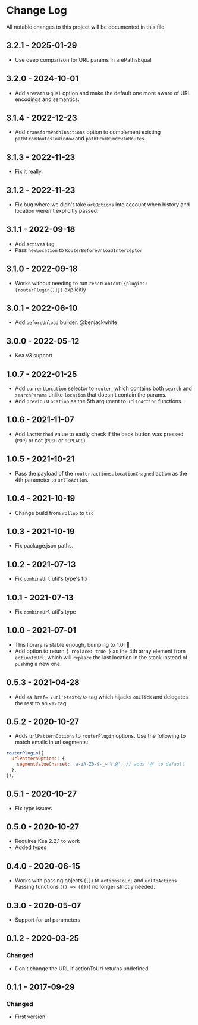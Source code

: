 # Change Log

All notable changes to this project will be documented in this file.

## 3.2.1 - 2025-01-29
- Use deep comparison for URL params in arePathsEqual

## 3.2.0 - 2024-10-01
- Add `arePathsEqual` option and make the default one more aware of URL encodings and semantics.

## 3.1.4 - 2022-12-23
- Add `transformPathInActions` option to complement existing `pathFromRoutesToWindow` and `pathFromWindowToRoutes`.

## 3.1.3 - 2022-11-23
- Fix it really.

## 3.1.2 - 2022-11-23
- Fix bug where we didn't take `urlOptions` into account when history and location weren't explicitly passed.

## 3.1.1 - 2022-09-18
- Add `ActiveA` tag
- Pass `newLocation` to `RouterBeforeUnloadInterceptor`

## 3.1.0 - 2022-09-18
- Works without needing to run `resetContext({plugins:[routerPlugin()]})` explicitly

## 3.0.1 - 2022-06-10
- Add `beforeUnload` builder. @benjackwhite

## 3.0.0 - 2022-05-12
- Kea v3 support

## 1.0.7 - 2022-01-25

- Add `currentLocation` selector to `router`, which contains both `search` and `searchParams` unlike `location` that doesn't contain the params.
- Add `previousLocation` as the 5th argument to `urlToAction` functions. 

## 1.0.6 - 2021-11-07

- Add `lastMethod` value to easily check if the back button was pressed (`POP`) or not (`PUSH` or `REPLACE`).

## 1.0.5 - 2021-10-21

- Pass the payload of the `router.actions.locationChagned` action as the 4th parameter to `urlToAction`.

## 1.0.4 - 2021-10-19

- Change build from `rollup` to `tsc`

## 1.0.3 - 2021-10-19

- Fix package.json paths.

## 1.0.2 - 2021-07-13

- Fix `combineUrl` util's type's fix

## 1.0.1 - 2021-07-13

- Fix `combineUrl` util's type

## 1.0.0 - 2021-07-01

- This library is stable enough, bumping to 1.0! :tada:
- Add option to return `{ replace: true }` as the 4th array element from `actionToUrl`, which will `replace`
  the last location in the stack instead of `push`ing a new one.

## 0.5.3 - 2021-04-28

- Add `<A href='/url'>text</A>` tag which hijacks `onClick` and delegates the rest to an `<a>` tag.

## 0.5.2 - 2020-10-27

- Adds `urlPatternOptions` to `routerPlugin` options. Use the following to match emails in url segments:

```js
routerPlugin({
  urlPatternOptions: {
    segmentValueCharset: 'a-zA-Z0-9-_~ %.@', // adds '@' to default
  },
}),
```

## 0.5.1 - 2020-10-27

- Fix type issues

## 0.5.0 - 2020-10-27

- Requires Kea 2.2.1 to work
- Added types

## 0.4.0 - 2020-06-15

- Works with passing objects (`{}`) to `actionsToUrl` and `urlToActions`. Passing
  functions (`() => ({})`) no longer strictly needed.

## 0.3.0 - 2020-05-07

- Support for url parameters

## 0.1.2 - 2020-03-25

### Changed

- Don't change the URL if actionToUrl returns undefined

## 0.1.1 - 2017-09-29

### Changed

- First version
